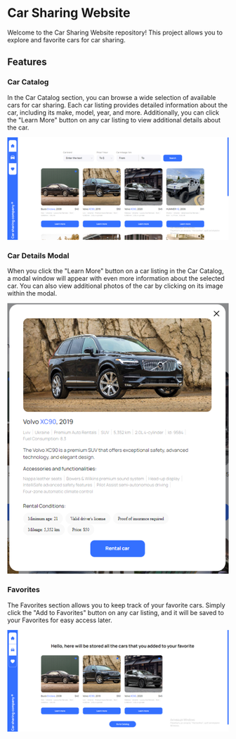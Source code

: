 # Car Sharing Website

Welcome to the Car Sharing Website repository! This project allows you to
explore and favorite cars for car sharing.

## Features

### Car Catalog

In the Car Catalog section, you can browse a wide selection of available cars
for car sharing. Each car listing provides detailed information about the car,
including its make, model, year, and more. Additionally, you can click the
"Learn More" button on any car listing to view additional details about the car.

![Car Catalog](src/assets/CatalogCars.png)

### Car Details Modal

When you click the "Learn More" button on a car listing in the Car Catalog, a
modal window will appear with even more information about the selected car. You
can also view additional photos of the car by clicking on its image within the
modal.

![Car Details Modal](src/assets/CarDetails.png)

### Favorites

The Favorites section allows you to keep track of your favorite cars. Simply
click the "Add to Favorites" button on any car listing, and it will be saved to
your Favorites for easy access later.

![Favorites](src/assets/Favorites.png)
